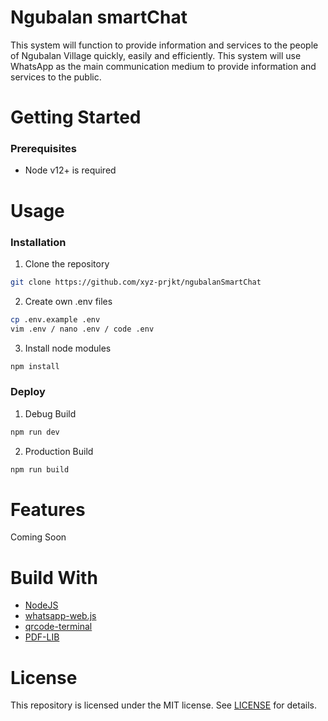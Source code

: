 # Ngubalan smartChat
This system will function to provide information and services to the people of Ngubalan Village quickly, easily and efficiently. This system will use WhatsApp as the main communication medium to provide information and services to the public.

# Getting Started 
### Prerequisites
- Node v12+ is required

# Usage
### Installation
1. Clone the repository
```bash
git clone https://github.com/xyz-prjkt/ngubalanSmartChat 
```

2. Create own .env files
```bash
cp .env.example .env
vim .env / nano .env / code .env
```

3. Install node modules
```bash
npm install
```

### Deploy
1. Debug Build
```bash
npm run dev
```

2. Production Build
```bash
npm run build 
```

# Features
Coming Soon

# Build With
- [NodeJS](https://nodejs.org/)
- [whatsapp-web.js](https://wwebjs.dev)
- [qrcode-terminal](https://github.com/gtanner/qrcode-terminal)
- [PDF-LIB](https://pdf-lib.js.org)

# License
This repository is licensed under the MIT license. See [LICENSE](https://github.com/xyz-prjkt/ngubalanSmartChat/blob/main/LICENSE) for details.
